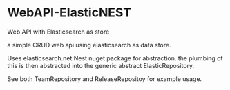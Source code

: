 # WebAPI-ElasticNEST
Web API with Elasticsearch as store

a simple CRUD web api using elasticsearch as data store.

Uses elasticsearch.net Nest nuget package for abstraction. the plumbing of this is then abstracted into the generic abstract ElasticRepository<T>. 

See both TeamRepository and ReleaseRepositoy for example usage.
